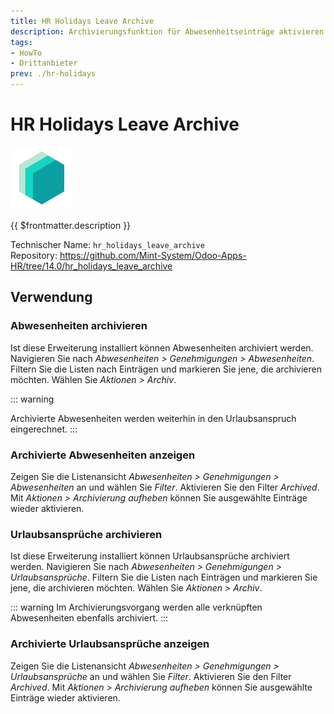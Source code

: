 ```yaml
---
title: HR Holidays Leave Archive
description: Archivierungsfunktion für Abwesenheitseinträge aktivieren.
tags:
- HowTo
- Drittanbieter
prev: ./hr-holidays
---
```

# HR Holidays Leave Archive
![icon_oms_box](attachments/icons_odoo_mint_system.png)

{{ $frontmatter.description }}

Technischer Name: `hr_holidays_leave_archive`\
Repository: <https://github.com/Mint-System/Odoo-Apps-HR/tree/14.0/hr_holidays_leave_archive>

## Verwendung

### Abwesenheiten archivieren

Ist diese Erweiterung installiert können Abwesenheiten archiviert werden. Navigieren Sie nach *Abwesenheiten > Genehmigungen > Abwesenheiten*. Filtern Sie die Listen nach Einträgen und markieren Sie jene, die archivieren möchten. Wählen Sie *Aktionen > Archiv*.

::: warning
<!--Im Archivierungsvorgang wird der Status von Abwesenheiten auf *Abgebrochen* gesetzt.-->
Archivierte Abwesenheiten werden weiterhin in den Urlaubsanspruch eingerechnet.
:::

### Archivierte Abwesenheiten anzeigen

Zeigen Sie die Listenansicht *Abwesenheiten > Genehmigungen > Abwesenheiten* an und wählen Sie *Filter*. Aktivieren Sie den Filter *Archived*. Mit *Aktionen > Archivierung aufheben* können Sie ausgewählte Einträge wieder aktivieren.

### Urlaubsansprüche archivieren

Ist diese Erweiterung installiert können Urlaubsansprüche archiviert werden. Navigieren Sie nach *Abwesenheiten > Genehmigungen > Urlaubsansprüche*. Filtern Sie die Listen nach Einträgen und markieren Sie jene, die archivieren möchten. Wählen Sie *Aktionen > Archiv*.

::: warning
Im Archivierungsvorgang werden alle verknüpften Abwesenheiten ebenfalls archiviert.
:::

### Archivierte Urlaubsansprüche anzeigen

Zeigen Sie die Listenansicht *Abwesenheiten > Genehmigungen > Urlaubsansprüche* an und wählen Sie *Filter*. Aktivieren Sie den Filter *Archived*. Mit *Aktionen > Archivierung aufheben* können Sie ausgewählte Einträge wieder aktivieren.
